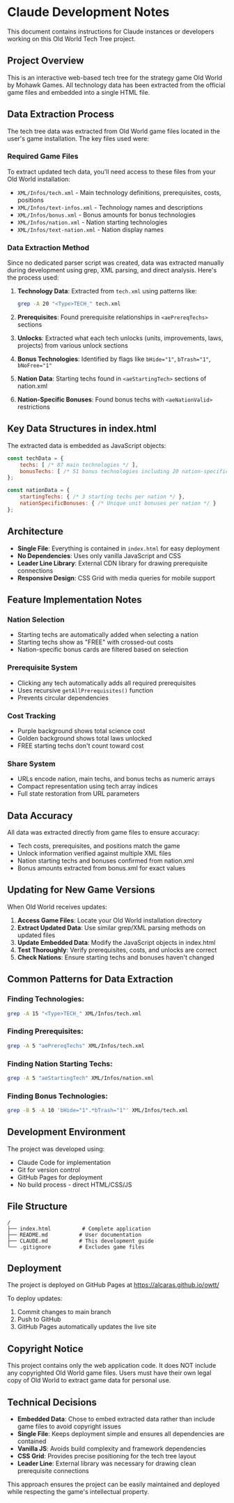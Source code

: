 # Claude Development Notes

This document contains instructions for Claude instances or developers working on this Old World Tech Tree project.

## Project Overview

This is an interactive web-based tech tree for the strategy game Old World by Mohawk Games. All technology data has been extracted from the official game files and embedded into a single HTML file.

## Data Extraction Process

The tech tree data was extracted from Old World game files located in the user's game installation. The key files used were:

### Required Game Files
To extract updated tech data, you'll need access to these files from your Old World installation:
- `XML/Infos/tech.xml` - Main technology definitions, prerequisites, costs, positions
- `XML/Infos/text-infos.xml` - Technology names and descriptions  
- `XML/Infos/bonus.xml` - Bonus amounts for bonus technologies
- `XML/Infos/nation.xml` - Nation starting technologies
- `XML/Infos/text-nation.xml` - Nation display names

### Data Extraction Method

Since no dedicated parser script was created, data was extracted manually during development using grep, XML parsing, and direct analysis. Here's the process used:

1. **Technology Data**: Extracted from `tech.xml` using patterns like:
   ```bash
   grep -A 20 "<Type>TECH_" tech.xml
   ```

2. **Prerequisites**: Found prerequisite relationships in `<aePrereqTechs>` sections

3. **Unlocks**: Extracted what each tech unlocks (units, improvements, laws, projects) from various unlock sections

4. **Bonus Technologies**: Identified by flags like `bHide="1"`, `bTrash="1"`, `bNoFree="1"`

5. **Nation Data**: Starting techs found in `<aeStartingTech>` sections of nation.xml

6. **Nation-Specific Bonuses**: Found bonus techs with `<aeNationValid>` restrictions

## Key Data Structures in index.html

The extracted data is embedded as JavaScript objects:

```javascript
const techData = {
    techs: [ /* 87 main technologies */ ],
    bonusTechs: [ /* 51 bonus technologies including 20 nation-specific */ ]
};

const nationData = {
    startingTechs: { /* 3 starting techs per nation */ },
    nationSpecificBonuses: { /* Unique unit bonuses per nation */ }
};
```

## Architecture

- **Single File**: Everything is contained in `index.html` for easy deployment
- **No Dependencies**: Uses only vanilla JavaScript and CSS
- **Leader Line Library**: External CDN library for drawing prerequisite connections
- **Responsive Design**: CSS Grid with media queries for mobile support

## Feature Implementation Notes

### Nation Selection
- Starting techs are automatically added when selecting a nation
- Starting techs show as "FREE" with crossed-out costs
- Nation-specific bonus cards are filtered based on selection

### Prerequisite System
- Clicking any tech automatically adds all required prerequisites
- Uses recursive `getAllPrerequisites()` function
- Prevents circular dependencies

### Cost Tracking
- Purple background shows total science cost
- Golden background shows total laws unlocked
- FREE starting techs don't count toward cost

### Share System
- URLs encode nation, main techs, and bonus techs as numeric arrays
- Compact representation using tech array indices
- Full state restoration from URL parameters

## Data Accuracy

All data was extracted directly from game files to ensure accuracy:
- Tech costs, prerequisites, and positions match the game
- Unlock information verified against multiple XML files  
- Nation starting techs and bonuses confirmed from nation.xml
- Bonus amounts extracted from bonus.xml for exact values

## Updating for New Game Versions

When Old World receives updates:

1. **Access Game Files**: Locate your Old World installation directory
2. **Extract Updated Data**: Use similar grep/XML parsing methods on updated files
3. **Update Embedded Data**: Modify the JavaScript objects in index.html
4. **Test Thoroughly**: Verify prerequisites, costs, and unlocks are correct
5. **Check Nations**: Ensure starting techs and bonuses haven't changed

## Common Patterns for Data Extraction

### Finding Technologies:
```bash
grep -A 15 "<Type>TECH_" XML/Infos/tech.xml
```

### Finding Prerequisites:
```bash
grep -A 5 "aePrereqTechs" XML/Infos/tech.xml
```

### Finding Nation Starting Techs:
```bash
grep -A 5 "aeStartingTech" XML/Infos/nation.xml
```

### Finding Bonus Technologies:
```bash
grep -B 5 -A 10 'bHide="1".*bTrash="1"' XML/Infos/tech.xml
```

## Development Environment

The project was developed using:
- Claude Code for implementation
- Git for version control
- GitHub Pages for deployment
- No build process - direct HTML/CSS/JS

## File Structure

```
/
├── index.html          # Complete application
├── README.md          # User documentation  
├── CLAUDE.md          # This development guide
└── .gitignore         # Excludes game files
```

## Deployment

The project is deployed on GitHub Pages at https://alcaras.github.io/owtt/

To deploy updates:
1. Commit changes to main branch
2. Push to GitHub
3. GitHub Pages automatically updates the live site

## Copyright Notice

This project contains only the web application code. It does NOT include any copyrighted Old World game files. Users must have their own legal copy of Old World to extract game data for personal use.

## Technical Decisions

- **Embedded Data**: Chose to embed extracted data rather than include game files to avoid copyright issues
- **Single File**: Keeps deployment simple and ensures all dependencies are contained
- **Vanilla JS**: Avoids build complexity and framework dependencies
- **CSS Grid**: Provides precise positioning for the tech tree layout
- **Leader Line**: External library was necessary for drawing clean prerequisite connections

This approach ensures the project can be easily maintained and deployed while respecting the game's intellectual property.